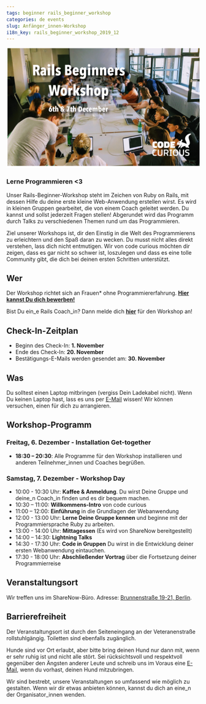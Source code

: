 ```yaml
---
tags: beginner rails_beginner_workshop
categories: de events
slug: Anfänger_innen-Workshop
i18n_key: rails_beginner_workshop_2019_12
---
```


![Foto von Dutzenden Frauen mit Laptops, die zusammen um einen großen weißen Tisch herum programieren.](/assets/images/Dec19-Banner.jpeg)

### Lerne Programmieren <3
Unser Rails-Beginner-Workshop steht im Zeichen von Ruby on Rails, mit dessen Hilfe du deine erste kleine Web-Anwendung erstellen wirst. Es wird in kleinen Gruppen gearbeitet, die von einem Coach geleitet werden. Du kannst und sollst jederzeit Fragen stellen! Abgerundet wird das Programm durch Talks zu verschiedenen Themen rund um das Programmieren.

Ziel unserer Workshops ist, dir den Einstig in die Welt des Programmierens zu erleichtern und den Spaß daran zu wecken. Du musst nicht alles direkt verstehen, lass dich nicht entmutigen. Wir von code curious möchten dir zeigen, dass es gar nicht so schwer ist, loszulegen und dass es eine tolle Community gibt, die dich bei deinen ersten Schritten unterstützt.

## Wer
Der Workshop richtet sich an Frauen* ohne Programmiererfahrung. [**Hier kannst Du dich bewerben!**](http://workshops.codecurious.org/events/6/applications/new)

Bist Du ein_e Rails Coach_in? Dann melde dich [**hier**](https://goo.gl/forms/yMyAGKR8MYan17M83) für den Workshop an!

## Check-In-Zeitplan
- Beginn des Check-In: **1. November**
- Ende des Check-In: **20. November**
- Bestätigungs-E-Mails werden gesendet am: **30. November**


## Was
Du solltest einen Laptop mitbringen (vergiss Dein Ladekabel nicht). Wenn Du keinen Laptop hast, lass es uns per [E-Mail](mailto:contact@codecurious.org) wissen! Wir können versuchen, einen für dich zu arrangieren.


## Workshop-Programm

### Freitag, 6. Dezember - Installation Get-together
- **18:30 – 20:30**: Alle Programme für den Workshop installieren und anderen Teilnehmer_innen und Coaches begrüßen.

### Samstag, 7. Dezember - Workshop Day
- 10:00 - 10:30 Uhr: **Kaffee & Anmeldung**. Du wirst Deine Gruppe und deine_n Coach_in finden und es dir bequem machen.
- 10:30 – 11:00: **Willkommens-Intro** von code curious
- 11:00 – 12:00: **Einführung** in die Grundlagen der Webanwendung
- 12:00 - 13:00 Uhr: **Lerne Deine Gruppe kennen** und beginne mit der Programmiersprache Ruby zu arbeiten.
- 13:00 - 14:00 Uhr: **Mittagessen** (Es wird von ShareNow bereitgestellt)
- 14:00 – 14:30: **Lightning Talks**
- 14:30 - 17:30 Uhr: **Code in Gruppen** Du wirst in die Entwicklung deiner ersten Webanwendung eintauchen.
- 17:30 - 18:00 Uhr: **Abschließender Vortrag** über die Fortsetzung deiner Programmierreise

## Veranstaltungsort

Wir treffen uns im ShareNow-Büro. Adresse: [Brunnenstraße 19-21, Berlin](https://www.google.com/maps/place/Brunnenstra%C3%9Fe+19-21,+10119+Berlin/@52.5328268,13.3967595,17z/data=!3m1!4b1!4m5!3m4!1s0x47a851e54ac0db09:0x17936b343fd4a6a4!8m2!3d52.5328236!4d13.3989483).

## Barrierefreiheit

Der Veranstaltungsort ist durch den Seiteneingang an der Veteranenstraße rollstuhlgängig. Toiletten sind ebenfalls zugänglich.

Hunde sind vor Ort erlaubt, aber bitte bring deinen Hund nur dann mit, wenn er sehr ruhig ist und nicht alle stört. Sei rücksichtsvoll und respektvoll gegenüber den Ängsten anderer Leute und schreib uns im Voraus eine [E-Mail](mailto:contact@codecurious.org), wenn du vorhast, deinen Hund mitzubringen.

Wir sind bestrebt, unsere Veranstaltungen so umfassend wie möglich zu gestalten. Wenn wir dir etwas anbieten können, kannst du dich an eine_n der Organisator_innen wenden.
